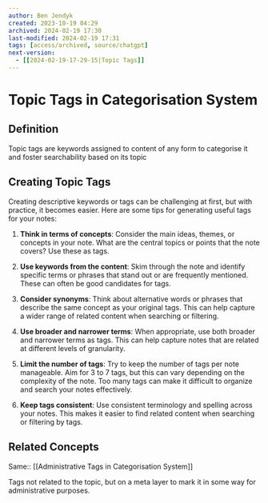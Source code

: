 ```yaml
---
author: Ben Jendyk
created: 2023-10-19 04:29
archived: 2024-02-19 17:30
last-modified: 2024-02-19 17:31
tags: [access/archived, source/chatgpt]
next-version:
  - [[2024-02-19-17-29-15|Topic Tags]]
---
```


# Topic Tags in Categorisation System

## Definition

Topic tags are keywords assigned to content of any form to categorise it and foster searchability based on its topic

## Creating Topic Tags

Creating descriptive keywords or tags can be challenging at first, but with practice, it becomes easier. Here are some tips for generating useful tags for your notes:

1. **Think in terms of concepts**: Consider the main ideas, themes, or concepts in your note. What are the central topics or points that the note covers? Use these as tags.
	 
2. **Use keywords from the content**: Skim through the note and identify specific terms or phrases that stand out or are frequently mentioned. These can often be good candidates for tags.
	 
3. **Consider synonyms**: Think about alternative words or phrases that describe the same concept as your original tags. This can help capture a wider range of related content when searching or filtering.
	 
4. **Use broader and narrower terms**: When appropriate, use both broader and narrower terms as tags. This can help capture notes that are related at different levels of granularity.
	 
5. **Limit the number of tags**: Try to keep the number of tags per note manageable. Aim for 3 to 7 tags, but this can vary depending on the complexity of the note. Too many tags can make it difficult to organize and search your notes effectively.
	 
6. **Keep tags consistent**: Use consistent terminology and spelling across your notes. This makes it easier to find related content when searching or filtering by tags.

## Related Concepts

Same:: [[Administrative Tags in Categorisation System]]

Tags not related to the topic, but on a meta layer to mark it in some way for administrative purposes.
